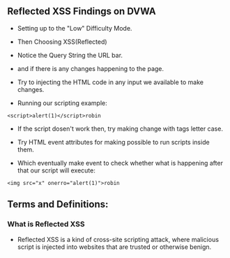 ## Reflected XSS Findings on DVWA

- Setting up to the "Low" Difficulty Mode.

- Then Choosing XSS(Reflected)

- Notice the Query String the URL bar.

- and if there is any changes happening to the page.

- Try to injecting the HTML code in any input we available to make changes.

- Running our scripting example:

```
<script>alert(1)</script>robin
```

- If the script dosen't work then, try making change with tags letter case.

- Try HTML event attributes for making possible to run scripts inside them.

- Which eventually make event to check whether what is happening after that our script will execute:

```
<img src="x" onerro="alert(1)">robin
```

## Terms and Definitions:

### What is Reflected XSS

- Reflected XSS is a kind of cross-site scripting attack, where malicious script is injected into websites that are trusted or otherwise benign.


